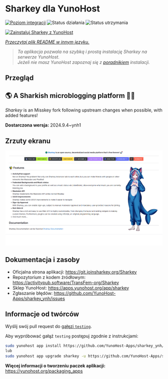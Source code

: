 <!--
To README zostało automatycznie wygenerowane przez <https://github.com/YunoHost/apps/tree/master/tools/readme_generator>
Nie powinno być ono edytowane ręcznie.
-->

# Sharkey dla YunoHost

[![Poziom integracji](https://apps.yunohost.org/badge/integration/sharkey)](https://ci-apps.yunohost.org/ci/apps/sharkey/)
![Status działania](https://apps.yunohost.org/badge/state/sharkey)
![Status utrzymania](https://apps.yunohost.org/badge/maintained/sharkey)

[![Zainstaluj Sharkey z YunoHost](https://install-app.yunohost.org/install-with-yunohost.svg)](https://install-app.yunohost.org/?app=sharkey)

*[Przeczytaj plik README w innym języku.](./ALL_README.md)*

> *Ta aplikacja pozwala na szybką i prostą instalację Sharkey na serwerze YunoHost.*  
> *Jeżeli nie masz YunoHost zapoznaj się z [poradnikiem](https://yunohost.org/install) instalacji.*

## Przegląd

## 🌎 A Sharkish microblogging platform 🦈🚀 

_Sharkey_ is an Misskey fork following upstream changes when possible, with added features!


**Dostarczona wersja:** 2024.9.4~ynh1

## Zrzuty ekranu

![Zrzut ekranu z Sharkey](./doc/screenshots/screenshot-desktop.png)

## Dokumentacja i zasoby

- Oficjalna strona aplikacji: <https://git.joinsharkey.org/Sharkey>
- Repozytorium z kodem źródłowym: <https://activitypub.software/TransFem-org/Sharkey>
- Sklep YunoHost: <https://apps.yunohost.org/app/sharkey>
- Zgłaszanie błędów: <https://github.com/YunoHost-Apps/sharkey_ynh/issues>

## Informacje od twórców

Wyślij swój pull request do [gałęzi `testing`](https://github.com/YunoHost-Apps/sharkey_ynh/tree/testing).

Aby wypróbować gałąź `testing` postępuj zgodnie z instrukcjami:

```bash
sudo yunohost app install https://github.com/YunoHost-Apps/sharkey_ynh/tree/testing --debug
lub
sudo yunohost app upgrade sharkey -u https://github.com/YunoHost-Apps/sharkey_ynh/tree/testing --debug
```

**Więcej informacji o tworzeniu paczek aplikacji:** <https://yunohost.org/packaging_apps>
